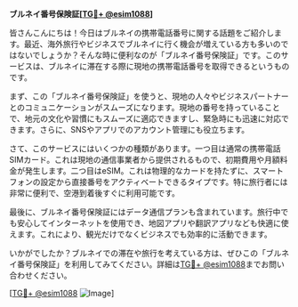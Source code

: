 **ブルネイ番号保険証[[TG💪+ @esim1088](https://t.me/s/esim1088)]**

皆さんこんにちは！今日はブルネイの携帯電話番号に関する話題をご紹介します。最近、海外旅行やビジネスでブルネイに行く機会が増えている方も多いのではないでしょうか？そんな時に便利なのが「ブルネイ番号保険証」です。このサービスは、ブルネイに滞在する際に現地の携帯電話番号を取得できるというものです。

まず、この「ブルネイ番号保険証」を使うと、現地の人々やビジネスパートナーとのコミュニケーションがスムーズになります。現地の番号を持っていることで、地元の文化や習慣にもスムーズに適応できますし、緊急時にも迅速に対応できます。さらに、SNSやアプリでのアカウント管理にも役立ちます。

さて、このサービスにはいくつかの種類があります。一つ目は通常の携帯電話SIMカード。これは現地の通信事業者から提供されるもので、初期費用や月額料金が発生します。二つ目はeSIM。これは物理的なカードを持たずに、スマートフォンの設定から直接番号をアクティベートできるタイプです。特に旅行者には非常に便利で、空港到着後すぐに利用可能です。

最後に、ブルネイ番号保険証にはデータ通信プランも含まれています。旅行中でも安心してインターネットを使用でき、地図アプリや翻訳アプリなども快適に使えます。これにより、観光だけでなくビジネスでも効率的に活動できます。

いかがでしたか？ブルネイでの滞在や旅行を考えている方は、ぜひこの「ブルネイ番号保険証」を利用してみてください。詳細は[TG💪+ @esim1088](https://t.me/s/esim1088)までお問い合わせください。

[[TG💪+ @esim1088](https://t.me/s/esim1088) ![Image](https://i.postimg.cc/Y0z9fWf4/image.png)]